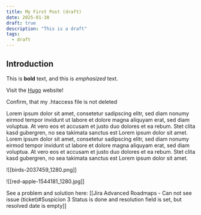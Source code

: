 ```yaml
---
title: My First Post (draft)
date: 2025-01-30
draft: true
description: "This is a draft"
tags:
  - draft
---
```


## Introduction

This is **bold** text, and this is *emphasized* text.

Visit the [Hugo](https://gohugo.io) website!

Confirm, that my .htaccess file is not deleted

Lorem ipsum dolor sit amet, consetetur sadipscing elitr,
sed diam nonumy eirmod tempor invidunt ut labore et dolore magna aliquyam erat,
sed diam voluptua.
At vero eos et accusam et justo duo dolores et ea rebum.
Stet clita kasd gubergren, no sea takimata sanctus est Lorem ipsum dolor sit amet.
Lorem ipsum dolor sit amet, consetetur sadipscing elitr,
sed diam nonumy eirmod tempor invidunt ut labore et dolore magna aliquyam erat,
sed diam voluptua. At vero eos et accusam et justo duo dolores et ea rebum.
Stet clita kasd gubergren, no sea takimata sanctus est Lorem ipsum dolor sit amet.

![[birds-2037459_1280.png]]

![[red-apple-1544181_1280.jpg]]

See a problem and solution here: [[Jira Advanced Roadmaps - Can not see issue (ticket)#Suspicion 3 Status is done and resolution field is set, but resolved date is empty]]
